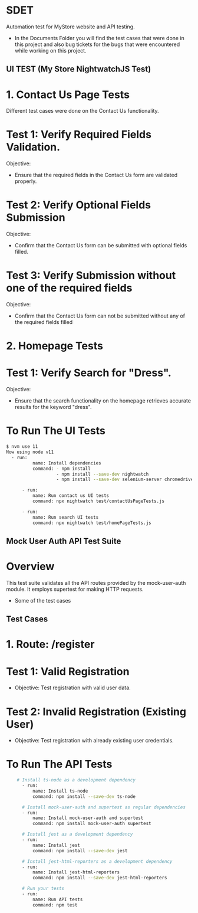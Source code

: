# SDET
Automation test for MyStore website and API testing.
- In the Documents Folder you will find the test cases that were done in this project and also bug tickets for the bugs that were encountered while working on this project.
## UI TEST (My Store NightwatchJS Test)
# 1. Contact Us Page Tests
Different test cases were done on the Contact Us functionality.
 # Test 1: Verify Required Fields Validation.
  Objective:
 - Ensure that the required fields in the Contact Us form are validated properly.
 # Test 2: Verify Optional Fields Submission
  Objective:
 - Confirm that the Contact Us form can be submitted with optional fields filled.
# Test 3: Verify Submission without one of the required fields 
  Objective:
 - Confirm that the Contact Us form can not be submitted without any of the required fields filled
# 2. Homepage Tests
 # Test 1: Verify Search for "Dress".
  Objective:
 - Ensure that the search functionality on the homepage retrieves accurate results for the keyword "dress".

# To Run The UI Tests

```sh
$ nvm use 11
Now using node v11 
  - run:
          name: Install dependencies
          command: - npm install
                   - npm install --save-dev nightwatch
                   - npm install --save-dev selenium-server chromedriver

      - run:
          name: Run contact us UI tests
          command: npx nightwatch test/contactUsPageTests.js

      - run:
          name: Run search UI tests
          command: npx nightwatch test/homePageTests.js
```

## Mock User Auth API Test Suite
# Overview
This test suite validates all the API routes provided by the mock-user-auth module. It employs supertest for making HTTP requests.
- Some of the test cases

## Test Cases
# 1. Route: /register
# Test 1: Valid Registration
- Objective:
  Test registration with valid user data.
# Test 2: Invalid Registration (Existing User)
- Objective:
   Test registration with already existing user credentials.

# To Run The API Tests

```sh
    # Install ts-node as a development dependency
      - run:
          name: Install ts-node
          command: npm install --save-dev ts-node

      # Install mock-user-auth and supertest as regular dependencies
      - run:
          name: Install mock-user-auth and supertest
          command: npm install mock-user-auth supertest

      # Install jest as a development dependency
      - run:
          name: Install jest
          command: npm install --save-dev jest

      # Install jest-html-reporters as a development dependency
      - run:
          name: Install jest-html-reporters
          command: npm install --save-dev jest-html-reporters

      # Run your tests
      - run:
          name: Run API tests
          command: npm test
```

